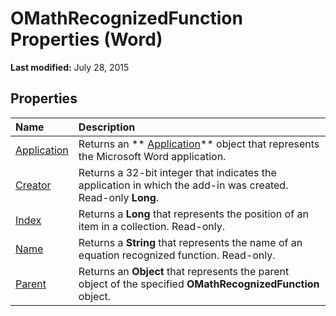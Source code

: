 
# OMathRecognizedFunction Properties (Word)

 **Last modified:** July 28, 2015


## Properties



|**Name**|**Description**|
|:-----|:-----|
| [Application](78c859cc-39d4-56e1-f355-617c0b8268ec.md)|Returns an  ** [Application](d1cf6f8f-4e88-bf01-93b4-90a83f79cb44.md)** object that represents the Microsoft Word application.|
| [Creator](4ff9c277-42ff-4512-225c-f0b0625bc63b.md)|Returns a 32-bit integer that indicates the application in which the add-in was created. Read-only  **Long**.|
| [Index](ed180e99-8ac2-4056-ee66-057341bc6978.md)|Returns a  **Long** that represents the position of an item in a collection. Read-only.|
| [Name](2d7fe25e-1312-2d2e-cee1-06f718331c76.md)|Returns a  **String** that represents the name of an equation recognized function. Read-only.|
| [Parent](39cb32aa-c58f-e81f-3262-acae0d2ba9c3.md)|Returns an  **Object** that represents the parent object of the specified **OMathRecognizedFunction** object.|

